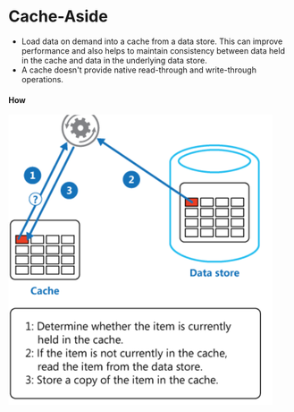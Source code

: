 # Cache-Aside

* Load data on demand into a cache from a data store. This can improve performance and also helps to maintain consistency between data held in the cache and data in the underlying data store.
* A cache doesn't provide native read-through and write-through operations.

#### How

![](../../../.gitbook/assets/image%20%2814%29.png)

